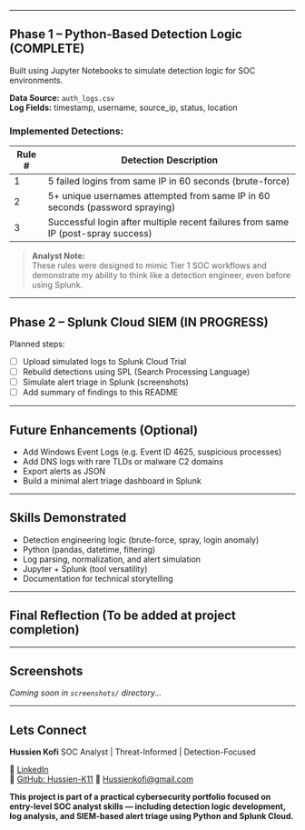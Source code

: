 
---

## Phase 1 – Python-Based Detection Logic (COMPLETE)

Built using Jupyter Notebooks to simulate detection logic for SOC environments.

**Data Source:** `auth_logs.csv`  
**Log Fields:** timestamp, username, source_ip, status, location

### Implemented Detections:
| Rule # | Detection Description |
|--------|------------------------|
| 1 | 5 failed logins from same IP in 60 seconds (brute-force) |
| 2 | 5+ unique usernames attempted from same IP in 60 seconds (password spraying) |
| 3 | Successful login after multiple recent failures from same IP (post-spray success) |

> **Analyst Note:**  
> These rules were designed to mimic Tier 1 SOC workflows and demonstrate my ability to think like a detection engineer, even before using Splunk.

---

##  Phase 2 – Splunk Cloud SIEM (IN PROGRESS)

Planned steps:
- [ ] Upload simulated logs to Splunk Cloud Trial
- [ ] Rebuild detections using SPL (Search Processing Language)
- [ ] Simulate alert triage in Splunk (screenshots)
- [ ] Add summary of findings to this README

---

##  Future Enhancements (Optional)
- Add Windows Event Logs (e.g. Event ID 4625, suspicious processes)
- Add DNS logs with rare TLDs or malware C2 domains
- Export alerts as JSON
- Build a minimal alert triage dashboard in Splunk

---

##  Skills Demonstrated
- Detection engineering logic (brute-force, spray, login anomaly)
- Python (pandas, datetime, filtering)
- Log parsing, normalization, and alert simulation
- Jupyter + Splunk (tool versatility)
- Documentation for technical storytelling

---

##  Final Reflection (To be added at project completion)

---

##  Screenshots
*Coming soon in `screenshots/` directory...*

---

##  Lets Connect 
**Hussien Kofi** 
SOC Analyst | Threat-Informed | Detection-Focused  
 
🔗  [LinkedIn](https://www.linkedin.com/in/hussien-kofi-99a012330/)  
💼  [GitHub: Hussien-K11](https://github.com/Hussien-K11)
📧  [Hussienkofi@gmail.com](mailto:Hussienkofi@gmail.com)  

**This project is part of a practical cybersecurity portfolio focused on entry-level SOC analyst skills — including detection logic development, log analysis, and SIEM-based alert triage using Python and Splunk Cloud.**
